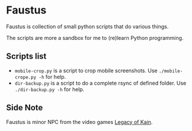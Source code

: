 # Faustus

Faustus is collection of small python scripts that do various things.

The scripts are more a sandbox for me to (re)learn Python programming.

## Scripts list

+ `mobile-crop.py` is a script to crop mobile screenshots.
  Use `./mobile-crope.py -h` for help.
+ `dir-backup.py` is a script to do a complete rsync of defined folder.
Use `./dir-backup.py -h` for help.

## Side Note

Faustus is minor NPC from the video games
[Legacy of Kain](https://en.wikipedia.org/wiki/Legacy_of_Kain).
